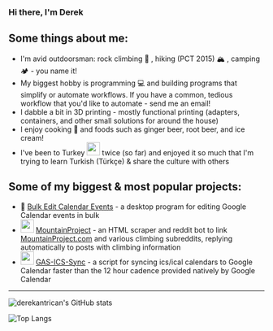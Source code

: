 ### Hi there, I'm Derek

## Some things about me:

- I'm avid outdoorsman: rock climbing 🧗 , hiking (PCT 2015) 🏔️ , camping 🏕️ - you name it!
- My biggest hobby is programming 💻 and building programs that simplify or automate workflows. If you have a common, tedious workflow that you'd like to automate - send me an email!
- I dabble a bit in 3D printing - mostly functional printing (adapters, containers, and other small solutions for around the house)
- I enjoy cooking 🍳 and foods such as ginger beer, root beer, and ice cream!
- I've been to Turkey <img width="26px" src="https://upload.wikimedia.org/wikipedia/commons/b/b4/Flag_of_Turkey.svg" /> twice (so far) and enjoyed it so much that I'm trying to learn Turkish (Türkçe) & share the culture with others

## Some of my biggest & most popular projects:

- 📅 [Bulk Edit Calendar Events](http://bulkeditcalendarevents.com) - a desktop program for editing Google Calendar events in bulk
- <img width="26px" src="https://icon-icons.com/icons2/1195/PNG/96/1490889653-reddit_82537.png" /> [MountainProject](https://github.com/derekantrican/MountainProject) - an HTML scraper and reddit bot to link [MountainProject.com](https://mountainproject.com) and various climbing subreddits, replying automatically to posts with climbing information
- <img width="26px" src="https://trevorfox.com/wp-content/uploads/2017/01/google-apps-script-1-e1485783800848.png" /> [GAS-ICS-Sync](https://github.com/derekantrican/GAS-ICS-Sync) - a script for syncing ics/ical calendars to Google Calendar faster than the 12 hour cadence provided natively by Google Calendar


---

![derekantrican's GitHub stats](https://github-readme-stats.vercel.app/api?username=derekantrican&count_private=true&show_icons=true&theme=dark)

![Top Langs](https://github-readme-stats.vercel.app/api/top-langs/?username=derekantrican&theme=dark)
